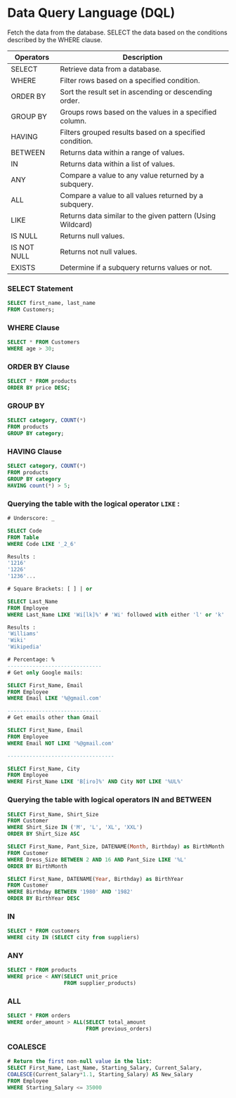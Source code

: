 # **Data Query Language (DQL)**

Fetch the data from the database. SELECT the data based on the conditions described by the WHERE clause.

Operators | Description
--- | ---
SELECT | Retrieve data from a database.
WHERE | Filter rows based on a specified condition.
ORDER BY | Sort the result set in ascending or descending order.
GROUP BY | Groups rows based on the values in a specified column.
HAVING | Filters grouped results based on a specified condition.
BETWEEN | Returns data within a range of values.
IN | Returns data within a list of values.
ANY | Compare a value to any value returned by a subquery.
ALL | Compare a value to all values returned by a subquery.
LIKE | Returns data similar to the given pattern (Using Wildcard)
IS NULL | Returns null values.
IS NOT NULL | Returns not null values.
EXISTS | Determine if a subquery returns values or not.

### **SELECT Statement**

```sql
SELECT first_name, last_name
FROM Customers;
```

### **WHERE Clause**

```sql
SELECT * FROM Customers
WHERE age > 30;
```

### **ORDER BY Clause**

```sql
SELECT * FROM products
ORDER BY price DESC;
```

### **GROUP BY**

```sql
SELECT category, COUNT(*)
FROM products
GROUP BY category;
```

### **HAVING Clause**

```sql
SELECT category, COUNT(*)
FROM products
GROUP BY category
HAVING count(*) > 5;
```    

### Querying the table with the logical operator `LIKE` :
```sql
# Underscore: _

SELECT Code
FROM Table
WHERE Code LIKE '_2_6'

Results :
'1216'
'1226'
'1236'...
```

```sql
# Square Brackets: [ ] | or

SELECT Last_Name 
FROM Employee
WHERE Last_Name LIKE 'Wi[lk]%' # 'Wi' followed with either 'l' or 'k'

Results :
'Williams'
'Wiki'
'Wikipedia'
```

```sql
# Percentage: %  
------------------------------
# Get only Google mails:

SELECT First_Name, Email 
FROM Employee
WHERE Email LIKE '%@gmail.com'

------------------------------
# Get emails other than Gmail

SELECT First_Name, Email
FROM Employee
WHERE Email NOT LIKE '%@gmail.com' 

----------------------------------

SELECT First_Name, City
FROM Employee
WHERE First_Name LIKE 'B[iro]%' AND City NOT LIKE '%UL%'
```

### Querying the table with logical operators IN and BETWEEN

```sql
SELECT First_Name, Shirt_Size 
FROM Customer
WHERE Shirt_Size IN ('M', 'L', 'XL', 'XXL')
ORDER BY Shirt_Size ASC
```

```sql
SELECT First_Name, Pant_Size, DATENAME(Month, Birthday) as BirthMonth 
FROM Customer
WHERE Dress_Size BETWEEN 2 AND 16 AND Pant_Size LIKE '%L'
ORDER BY BirthMonth
```

```sql
SELECT First_Name, DATENAME(Year, Birthday) as BirthYear 
FROM Customer
WHERE Birthday BETWEEN '1980' AND '1982'
ORDER BY BirthYear DESC
```

### **IN**

```sql
SELECT * FROM customers
WHERE city IN (SELECT city from suppliers)
```

### **ANY**

```sql
SELECT * FROM products
WHERE price < ANY(SELECT unit_price
                  FROM supplier_products)
```

### **ALL**

```sql
SELECT * FROM orders
WHERE order_amount > ALL(SELECT total_amount
                         FROM previous_orders)
```

### **COALESCE**

```sql
# Return the first non-null value in the list:
SELECT First_Name, Last_Name, Starting_Salary, Current_Salary, 
COALESCE(Current_Salary*1.1, Starting_Salary) AS New_Salary 
FROM Employee
WHERE Starting_Salary <= 35000
```
